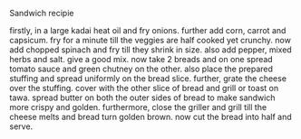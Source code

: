 Sandwich recipie

firstly, in a large kadai heat oil and fry onions.
further add corn, carrot and capsicum. fry for a minute till the veggies are half cooked yet crunchy.
now add chopped spinach and fry till they shrink in size.
also add pepper, mixed herbs and salt. give a good mix.
now take 2 breads and on one spread tomato sauce and green chutney on the other.
also place the prepared stuffing and spread uniformly on the bread slice.
further, grate the cheese over the stuffing.
cover with the other slice of bread and grill or toast on tawa.
spread butter on both the outer sides of bread to make sandwich more crispy and golden.
furthermore, close the griller and grill till the cheese melts and bread turn golden brown.
now cut the bread into half and serve.